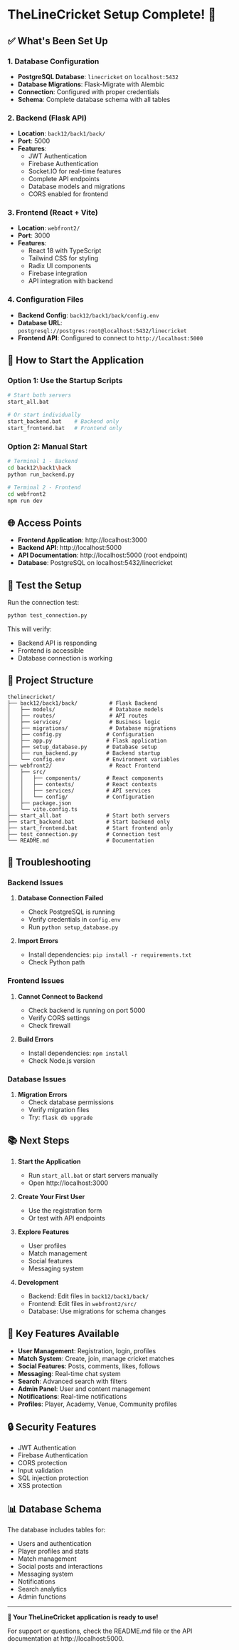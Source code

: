 # TheLineCricket Setup Complete! 🎉

## ✅ What's Been Set Up

### 1. Database Configuration
- **PostgreSQL Database**: `linecricket` on `localhost:5432`
- **Database Migrations**: Flask-Migrate with Alembic
- **Connection**: Configured with proper credentials
- **Schema**: Complete database schema with all tables

### 2. Backend (Flask API)
- **Location**: `back12/back1/back/`
- **Port**: 5000
- **Features**:
  - JWT Authentication
  - Firebase Authentication
  - Socket.IO for real-time features
  - Complete API endpoints
  - Database models and migrations
  - CORS enabled for frontend

### 3. Frontend (React + Vite)
- **Location**: `webfront2/`
- **Port**: 3000
- **Features**:
  - React 18 with TypeScript
  - Tailwind CSS for styling
  - Radix UI components
  - Firebase integration
  - API integration with backend

### 4. Configuration Files
- **Backend Config**: `back12/back1/back/config.env`
- **Database URL**: `postgresql://postgres:root@localhost:5432/linecricket`
- **Frontend API**: Configured to connect to `http://localhost:5000`

## 🚀 How to Start the Application

### Option 1: Use the Startup Scripts
```bash
# Start both servers
start_all.bat

# Or start individually
start_backend.bat    # Backend only
start_frontend.bat   # Frontend only
```

### Option 2: Manual Start
```bash
# Terminal 1 - Backend
cd back12\back1\back
python run_backend.py

# Terminal 2 - Frontend
cd webfront2
npm run dev
```

## 🌐 Access Points

- **Frontend Application**: http://localhost:3000
- **Backend API**: http://localhost:5000
- **API Documentation**: http://localhost:5000 (root endpoint)
- **Database**: PostgreSQL on localhost:5432/linecricket

## 🧪 Test the Setup

Run the connection test:
```bash
python test_connection.py
```

This will verify:
- Backend API is responding
- Frontend is accessible
- Database connection is working

## 📁 Project Structure

```
thelinecricket/
├── back12/back1/back/          # Flask Backend
│   ├── models/                 # Database models
│   ├── routes/                 # API routes
│   ├── services/               # Business logic
│   ├── migrations/             # Database migrations
│   ├── config.py              # Configuration
│   ├── app.py                 # Flask application
│   ├── setup_database.py      # Database setup
│   ├── run_backend.py         # Backend startup
│   └── config.env             # Environment variables
├── webfront2/                  # React Frontend
│   ├── src/
│   │   ├── components/        # React components
│   │   ├── contexts/          # React contexts
│   │   ├── services/          # API services
│   │   └── config/            # Configuration
│   ├── package.json
│   └── vite.config.ts
├── start_all.bat              # Start both servers
├── start_backend.bat          # Start backend only
├── start_frontend.bat         # Start frontend only
├── test_connection.py         # Connection test
└── README.md                  # Documentation
```

## 🔧 Troubleshooting

### Backend Issues
1. **Database Connection Failed**
   - Check PostgreSQL is running
   - Verify credentials in `config.env`
   - Run `python setup_database.py`

2. **Import Errors**
   - Install dependencies: `pip install -r requirements.txt`
   - Check Python path

### Frontend Issues
1. **Cannot Connect to Backend**
   - Check backend is running on port 5000
   - Verify CORS settings
   - Check firewall

2. **Build Errors**
   - Install dependencies: `npm install`
   - Check Node.js version

### Database Issues
1. **Migration Errors**
   - Check database permissions
   - Verify migration files
   - Try: `flask db upgrade`

## 📚 Next Steps

1. **Start the Application**
   - Run `start_all.bat` or start servers manually
   - Open http://localhost:3000

2. **Create Your First User**
   - Use the registration form
   - Or test with API endpoints

3. **Explore Features**
   - User profiles
   - Match management
   - Social features
   - Messaging system

4. **Development**
   - Backend: Edit files in `back12/back1/back/`
   - Frontend: Edit files in `webfront2/src/`
   - Database: Use migrations for schema changes

## 🎯 Key Features Available

- **User Management**: Registration, login, profiles
- **Match System**: Create, join, manage cricket matches
- **Social Features**: Posts, comments, likes, follows
- **Messaging**: Real-time chat system
- **Search**: Advanced search with filters
- **Admin Panel**: User and content management
- **Notifications**: Real-time notifications
- **Profiles**: Player, Academy, Venue, Community profiles

## 🔒 Security Features

- JWT Authentication
- Firebase Authentication
- CORS protection
- Input validation
- SQL injection protection
- XSS protection

## 📊 Database Schema

The database includes tables for:
- Users and authentication
- Player profiles and stats
- Match management
- Social posts and interactions
- Messaging system
- Notifications
- Search analytics
- Admin functions

---

**🎉 Your TheLineCricket application is ready to use!**

For support or questions, check the README.md file or the API documentation at http://localhost:5000.





